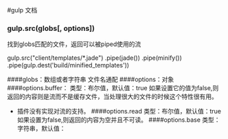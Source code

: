 #gulp 文档
### gulp.src(globs[, options])
找到globs匹配的文件，返回可以被piped使用的流

  gulp.src("client/templates/*.jade")
    .pipe(jade())
    .pipe(minify())
    .pipe(gulp.dest('build/minified_templates'))
    
####globs：数组或者字符串
文件名通配
####options：对象
####options.buffer：
类型：布尔值，默认值：true
如果设置它的值为false,则返回的内容则是流而不是缓存文件，当处理很大的文件的时候这个特性很有用。
* 插件没有实现对流的支持。
####options.read
类型：布尔值，默认值：true
如果设置为false,则返回的内容为空并且不可读。
####options.base
类型：字符串，默认值：

  

